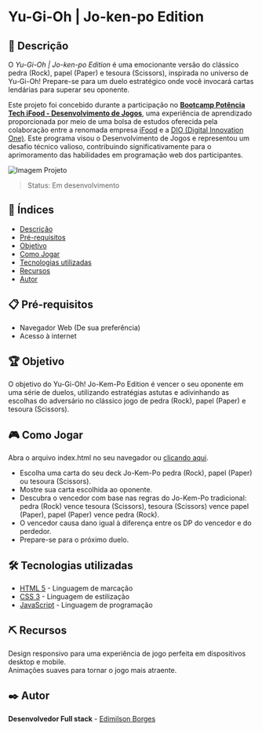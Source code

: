 # Yu-Gi-Oh | Jo-ken-po Edition

## 📖 Descrição
O *Yu-Gi-Oh | Jo-ken-po Edition* é uma emocionante versão do clássico pedra (Rock), papel (Paper) e tesoura (Scissors), inspirada no universo de Yu-Gi-Oh! Prepare-se para um duelo estratégico onde você invocará cartas lendárias para superar seu oponente.

Este projeto foi concebido durante a participação no **[Bootcamp Potência Tech iFood - Desenvolvimento de Jogos](https://www.dio.me/certificate/98723684/share)**, uma experiência de aprendizado proporcionada por meio de uma bolsa de estudos oferecida pela colaboração entre a renomada empresa [iFood](https://www.ifood.com.br/) e a [DIO (Digital Innovation One)](https://www.dio.me/). Este programa visou o Desenvolvimento de Jogos e representou um desafio técnico valioso, contribuindo significativamente para o aprimoramento das habilidades em programação web dos participantes.

![Imagem Projeto](https://github.com/EdimilsonBorges/yugioh-js/assets/104403198/3e1401d5-d01f-4b81-a8fb-9e9277bebbe0)

> Status: Em desenvolvimento

## 📑 Índices
- [Descrição](#-descrição)
- [Pré-requisitos](#-pré-requisitos)
- [Objetivo](#-objetivo)
- [Como Jogar](#-como-jogar)
- [Tecnologias utilizadas](#️-tecnologias-utilizadas)
- [Recursos](#️-recursos)
- [Autor](#️-autor)

## 📋 Pré-requisitos
 - Navegador Web (De sua preferência)
 - Acesso à internet
## 🏆 Objetivo
O objetivo do Yu-Gi-Oh! Jo-Kem-Po Edition é vencer o seu oponente em uma série de duelos, utilizando estratégias astutas e adivinhando as escolhas do adversário no clássico jogo de pedra (Rock), papel (Paper) e tesoura (Scissors).
## 🎮 Como Jogar
Abra o arquivo index.html no seu navegador ou [clicando aqui](https://edimilsonborges.github.io/yugioh-js/).  
- Escolha uma carta do seu deck Jo-Kem-Po pedra (Rock), papel (Paper) ou tesoura (Scissors).  
- Mostre sua carta escolhida ao oponente.  
- Descubra o vencedor com base nas regras do Jo-Kem-Po tradicional: pedra (Rock) vence tesoura (Scissors), tesoura (Scissors) vence papel (Paper), papel (Paper) vence pedra (Rock).  
- O vencedor causa dano igual à diferença entre os DP do vencedor e do perdedor.  
- Prepare-se para o próximo duelo.  
## 🛠️ Tecnologias utilizadas
- [HTML 5](https://developer.mozilla.org/pt-BR/docs/Web/HTML) - Linguagem de marcação
- [CSS 3](https://developer.mozilla.org/pt-BR/docs/Web/CSS) - Linguagem de estilização
- [JavaScript](https://developer.mozilla.org/pt-BR/docs/Web/JavaScript) -  Linguagem de programação 
## ⛏️ Recursos
Design responsivo para uma experiência de jogo perfeita em dispositivos desktop e mobile.  
Animações suaves para tornar o jogo mais atraente.  
## ✒️ Autor
**Desenvolvedor Full stack** - [Edimilson Borges](https://github.com/EdimilsonBorges)


